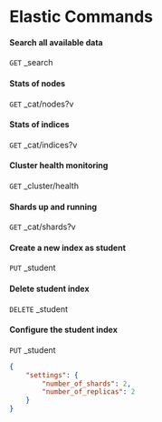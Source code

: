 # Elastic Commands

#### Search all available data

`GET` \_search

#### Stats of nodes

`GET` \_cat/nodes?v

#### Stats of indices

`GET` \_cat/indices?v

#### Cluster health monitoring

`GET` \_cluster/health

#### Shards up and running

`GET` \_cat/shards?v

#### Create a new index as student

`PUT` \_student

#### Delete student index

`DELETE` \_student

#### Configure the student index

`PUT` \_student

```json
{
    "settings": {
        "number_of_shards": 2,
        "number_of_replicas": 2
    }
}
```
